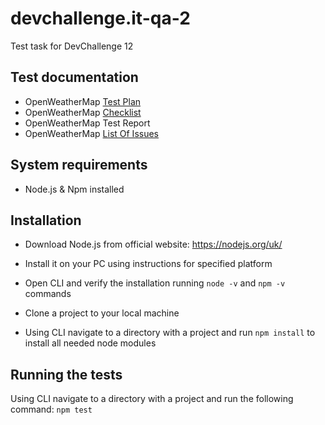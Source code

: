 # devchallenge.it-qa-2
Test task for DevChallenge 12

## Test documentation

- OpenWeatherMap [Test Plan](https://github.com/AnnaPiresh/devchallenge.it-qa-2/blob/master/TestPlan.docx)
- OpenWeatherMap [Checklist](https://github.com/AnnaPiresh/devchallenge.it-qa-2/blob/master/Checklist.xlsx)
- OpenWeatherMap Test Report
- OpenWeatherMap [List Of Issues](https://github.com/AnnaPiresh/devchallenge.it-qa-2/blob/master/OpenWeatherMap%20bugs.docx)

## System requirements

- Node.js & Npm installed

## Installation

- Download Node.js from official website: https://nodejs.org/uk/

- Install it on your PC using instructions for specified platform

- Open CLI and verify the installation running ```node -v``` and ```npm -v``` commands

- Clone a project to your local machine

- Using CLI navigate to a directory with a project and run ```npm install``` to install all needed node modules

## Running the tests

Using CLI navigate to a directory with a project and run the following command: ```npm test```


